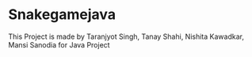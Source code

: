 # Snakegamejava
This Project is made by Taranjyot Singh, Tanay Shahi, Nishita Kawadkar, Mansi Sanodia for Java Project
